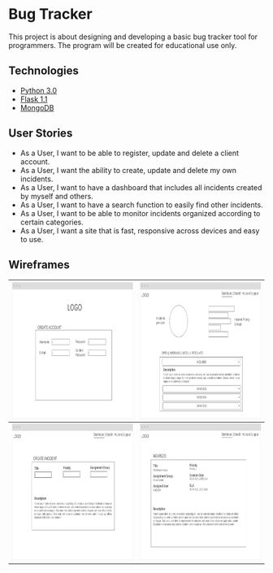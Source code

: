 # Bug Tracker
This project is about designing and developing a basic bug tracker tool for programmers.
The program will be created for educational use only.

## Technologies
- [Python 3.0](https://www.python.org/)
- [Flask 1.1](https://flask.palletsprojects.com/en/1.1.x/)
- [MongoDB](https://www.mongodb.com/3)

## User Stories
- As a User, I want to be able to register, update and delete a client account.
- As a User, I want the ability to create, update and delete my own incidents.
- As a User, I want to have a dashboard that includes all incidents created by myself and others.
- As a User, I want to have a search function to easily find other incidents.
- As a User, I want to be able to monitor incidents organized according to certain categories.
- As a User, I want a site that is fast, responsive across devices and easy to use.

## Wireframes
|<img src="wireframes/Wireframe_Account-Creation.png" width="439" height="269">|<img src="wireframes/Wireframe_Dashboard.png" width="439" height="269">|
------------ | -------------
|<img src="wireframes/Wireframe_Incident-Creation.png" width="439" height="269">|<img src="wireframes/Wireframe_Incident-Overview.png" width="439" height="269">|
